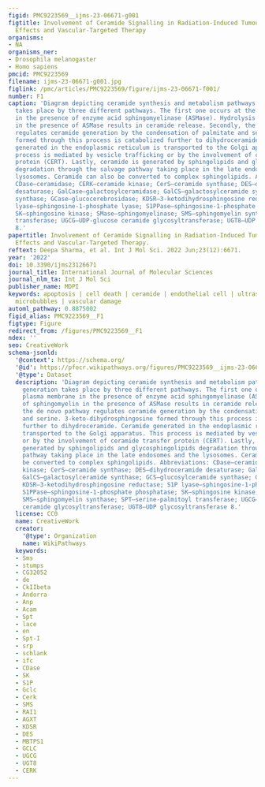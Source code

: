 ```yaml
---
figid: PMC9223569__ijms-23-06671-g001
figtitle: Involvement of Ceramide Signalling in Radiation-Induced Tumour Vascular
  Effects and Vascular-Targeted Therapy
organisms:
- NA
organisms_ner:
- Drosophila melanogaster
- Homo sapiens
pmcid: PMC9223569
filename: ijms-23-06671-g001.jpg
figlink: /pmc/articles/PMC9223569/figure/ijms-23-06671-f001/
number: F1
caption: 'Diagram depicting ceramide synthesis and metabolism pathways. Ceramide generation
  takes place by three different pathways. The first one occurs at the plasma membrane
  in the presence of enzyme acid sphingomyelinase (ASMase). Hydrolysis of sphingomyelin
  in the presence of ASMase results in ceramide release. Secondly, the de novo pathway
  regulates ceramide generation by the condensation of palmitate and serine. 3-keto-dihydrosphingosine
  formed through this process is catabolized further to dihydroceramide. Ceramide
  generated in the endoplasmic reticulum is transported to the Golgi apparatus. This
  process is mediated by vesicle trafficking or by the involvement of ceramide transfer
  protein (CERT). Lastly, ceramide is generated by sphingolipids and glycosphingolipids
  degradation through the salvage pathway taking place in the late endosomes and the
  lysosomes. Ceramide can also be converted to complex sphingolipids. Abbreviations:
  CDase—ceramidase; CERK—ceramide kinase; CerS—ceramide synthase; DES—dihydroceramide
  desaturase; GalCase—galactosylceramidase; GalCS—galactosylceramide synthase; GCS—glucosylceramide
  synthase; GCase—glucocerebrosidase; KDSR—3-ketodihydrosphingosine reductase; S1P
  lyase—sphingosine-1-phosphate lyase; S1PPase—sphingosine-1-phosphate phosphatase;
  SK—sphingosine kinase; SMase—sphingomyelinase; SMS—sphingomyelin synthase; SPT—serine-palmitoyl
  transferase; UGCG—UDP-glucose ceramide glycosyltransferase; UGT8—UDP glycosyltransferase
  8.'
papertitle: Involvement of Ceramide Signalling in Radiation-Induced Tumour Vascular
  Effects and Vascular-Targeted Therapy.
reftext: Deepa Sharma, et al. Int J Mol Sci. 2022 Jun;23(12):6671.
year: '2022'
doi: 10.3390/ijms23126671
journal_title: International Journal of Molecular Sciences
journal_nlm_ta: Int J Mol Sci
publisher_name: MDPI
keywords: apoptosis | cell death | ceramide | endothelial cell | ultrasound-stimulated
  microbubbles | vascular damage
automl_pathway: 0.8875002
figid_alias: PMC9223569__F1
figtype: Figure
redirect_from: /figures/PMC9223569__F1
ndex: ''
seo: CreativeWork
schema-jsonld:
  '@context': https://schema.org/
  '@id': https://pfocr.wikipathways.org/figures/PMC9223569__ijms-23-06671-g001.html
  '@type': Dataset
  description: 'Diagram depicting ceramide synthesis and metabolism pathways. Ceramide
    generation takes place by three different pathways. The first one occurs at the
    plasma membrane in the presence of enzyme acid sphingomyelinase (ASMase). Hydrolysis
    of sphingomyelin in the presence of ASMase results in ceramide release. Secondly,
    the de novo pathway regulates ceramide generation by the condensation of palmitate
    and serine. 3-keto-dihydrosphingosine formed through this process is catabolized
    further to dihydroceramide. Ceramide generated in the endoplasmic reticulum is
    transported to the Golgi apparatus. This process is mediated by vesicle trafficking
    or by the involvement of ceramide transfer protein (CERT). Lastly, ceramide is
    generated by sphingolipids and glycosphingolipids degradation through the salvage
    pathway taking place in the late endosomes and the lysosomes. Ceramide can also
    be converted to complex sphingolipids. Abbreviations: CDase—ceramidase; CERK—ceramide
    kinase; CerS—ceramide synthase; DES—dihydroceramide desaturase; GalCase—galactosylceramidase;
    GalCS—galactosylceramide synthase; GCS—glucosylceramide synthase; GCase—glucocerebrosidase;
    KDSR—3-ketodihydrosphingosine reductase; S1P lyase—sphingosine-1-phosphate lyase;
    S1PPase—sphingosine-1-phosphate phosphatase; SK—sphingosine kinase; SMase—sphingomyelinase;
    SMS—sphingomyelin synthase; SPT—serine-palmitoyl transferase; UGCG—UDP-glucose
    ceramide glycosyltransferase; UGT8—UDP glycosyltransferase 8.'
  license: CC0
  name: CreativeWork
  creator:
    '@type': Organization
    name: WikiPathways
  keywords:
  - Sms
  - stumps
  - CG32052
  - de
  - CkIIbeta
  - Andorra
  - Anp
  - Acam
  - Spt
  - lace
  - en
  - Spt-I
  - srp
  - schlank
  - ifc
  - CDase
  - SK
  - S1P
  - Gclc
  - Cerk
  - SMS
  - RAI1
  - AGXT
  - KDSR
  - DES
  - MBTPS1
  - GCLC
  - UGCG
  - UGT8
  - CERK
---
```

